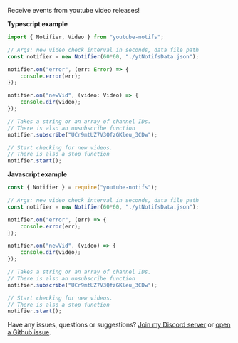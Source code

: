 Receive events from youtube video releases!

**Typescript example**
```ts
import { Notifier, Video } from "youtube-notifs";

// Args: new video check interval in seconds, data file path
const notifier = new Notifier(60*60, "./ytNotifsData.json");

notifier.on("error", (err: Error) => {
	console.error(err);
});

notifier.on("newVid", (video: Video) => {
	console.dir(video);
});

// Takes a string or an array of channel IDs.
// There is also an unsubscribe function
notifier.subscribe("UCr9mtUZ7V3QfzGKleu_3CDw");

// Start checking for new videos.
// There is also a stop function
notifier.start();
```

**Javascript example**
```js
const { Notifier } = require("youtube-notifs");

// Args: new video check interval in seconds, data file path
const notifier = new Notifier(60*60, "./ytNotifsData.json");

notifier.on("error", (err) => {
	console.error(err);
});

notifier.on("newVid", (video) => {
	console.dir(video);
});

// Takes a string or an array of channel IDs.
// There is also an unsubscribe function
notifier.subscribe("UCr9mtUZ7V3QfzGKleu_3CDw");

// Start checking for new videos.
// There is also a stop function
notifier.start();
```

Have any issues, questions or suggestions? [Join my Discord server](https://discord.com/invite/dcAwVFj2Pf) or [open a Github issue](https://github.com/James-Bennett-295/npm-youtube-notifs/issues/new).
